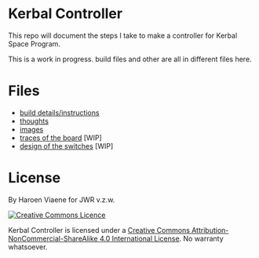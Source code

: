 # Kerbal Controller

This repo will document the steps I take to make a controller for Kerbal Space Program.

This is a work in progress. build files and other are all in different files here.

# Files

* [build details/instructions](build.md)
* [thoughts](thoughts.md)
* [images](assets/img)
* [traces of the board](assets/traces.md) [WIP]
* [design of the switches](assets/design.svg) [WIP]

# License

By Haroen Viaene for JWR v.z.w.

[![Creative Commons Licence](https://i.creativecommons.org/l/by-nc-sa/4.0/88x31.png)](http://creativecommons.org/licenses/by-nc-sa/4.0/)

Kerbal Controller is licensed under a [Creative Commons Attribution-NonCommercial-ShareAlike 4.0 International License](http://creativecommons.org/licenses/by-nc-sa/4.0/). No warranty whatsoever.